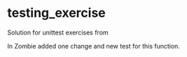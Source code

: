# testing_exercise
Solution for unittest exercises from  <script src="https://gist.github.com/sargo/e4c4af20703acf0ffcbb.js"></script>

In Zombie added one change and new test for this function.

